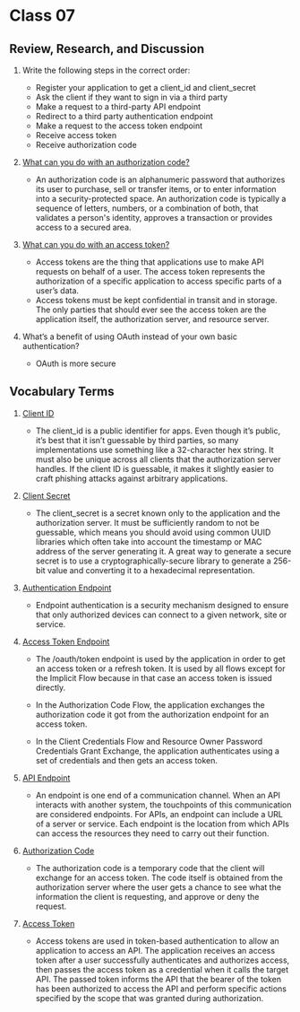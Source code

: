 # Class 07

## Review, Research, and Discussion

1. Write the following steps in the correct order:
    - Register your application to get a client_id and client_secret
    - Ask the client if they want to sign in via a third party
    - Make a request to a third-party API endpoint
    - Redirect to a third party authentication endpoint
    - Make a request to the access token endpoint
    - Receive access token
    - Receive authorization code
    
2. [What can you do with an authorization code?](https://www.investopedia.com/terms/a/authorization-code.asp)
    - An authorization code is an alphanumeric password that authorizes its user to purchase, sell or transfer items, or to enter information into a security-protected space. An authorization code is typically a sequence of letters, numbers, or a combination of both, that validates a person's identity, approves a transaction or provides access to a secured area.

3. [What can you do with an access token?](https://www.oauth.com/oauth2-servers/access-tokens/#:~:text=Access%20tokens%20are%20the%20thing,in%20transit%20and%20in%20storage.)
    - Access tokens are the thing that applications use to make API requests on behalf of a user. The access token represents the authorization of a specific application to access specific parts of a user’s data.
    - Access tokens must be kept confidential in transit and in storage. The only parties that should ever see the access token are the application itself, the authorization server, and resource server.

4. What’s a benefit of using OAuth instead of your own basic authentication?
    - OAuth is more secure

 ## Vocabulary Terms

1. [Client ID](https://www.oauth.com/oauth2-servers/client-registration/client-id-secret/)
    - The client_id is a public identifier for apps. Even though it’s public, it’s best that it isn’t guessable by third parties, so many implementations use something like a 32-character hex string. It must also be unique across all clients that the authorization server handles. If the client ID is guessable, it makes it slightly easier to craft phishing attacks against arbitrary applications.

2. [Client Secret](https://www.oauth.com/oauth2-servers/client-registration/client-id-secret/)
    - The client_secret is a secret known only to the application and the authorization server. It must be sufficiently random to not be guessable, which means you should avoid using common UUID libraries which often take into account the timestamp or MAC address of the server generating it. A great way to generate a secure secret is to use a cryptographically-secure library to generate a 256-bit value and converting it to a hexadecimal representation.

3. [Authentication Endpoint](https://whatis.techtarget.com/definition/endpoint-authentication#:~:text=Endpoint%20authentication%20is%20a%20security,also%20known%20as%20device%20authentication.&text=Authenticating%20both%20the%20user%20and,%2Dfactor%20authentication%20(2FA).)
    - Endpoint authentication is a security mechanism designed to ensure that only authorized devices can connect to a given network, site or service.

4. [Access Token Endpoint](https://auth0.com/docs/protocols/protocol-oauth2)
    - The /oauth/token endpoint is used by the application in order to get an access token or a refresh token. It is used by all flows except for the Implicit Flow because in that case an access token is issued directly.

    - In the Authorization Code Flow, the application exchanges the authorization code it got from the authorization endpoint for an access token.

    - In the Client Credentials Flow and Resource Owner Password Credentials Grant Exchange, the application authenticates using a set of credentials and then gets an access token.

5. [API Endpoint](https://smartbear.com/learn/performance-monitoring/api-endpoints/)
    - An endpoint is one end of a communication channel. When an API interacts with another system, the touchpoints of this communication are considered endpoints. For APIs, an endpoint can include a URL of a server or service. Each endpoint is the location from which APIs can access the resources they need to carry out their function.
6. [Authorization Code](https://www.oauth.com/oauth2-servers/server-side-apps/authorization-code/)
    - The authorization code is a temporary code that the client will exchange for an access token. The code itself is obtained from the authorization server where the user gets a chance to see what the information the client is requesting, and approve or deny the request.

7. [Access Token](https://auth0.com/docs/tokens/access-tokens)
    - Access tokens are used in token-based authentication to allow an application to access an API. The application receives an access token after a user successfully authenticates and authorizes access, then passes the access token as a credential when it calls the target API. The passed token informs the API that the bearer of the token has been authorized to access the API and perform specific actions specified by the scope that was granted during authorization.